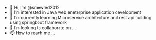 - 👋 Hi, I’m @smewled2012
- 👀 I’m interested in Java web eneterprise application development 
- 🌱 I’m currently learning Microservice architecture and rest api building using springboot framework
- 💞️ I’m looking to collaborate on ...
- 📫 How to reach me ...

<!---
smewled2012/smewled2012 is a ✨ special ✨ repository because its `README.md` (this file) appears on your GitHub profile.
You can click the Preview link to take a look at your changes.
--->
